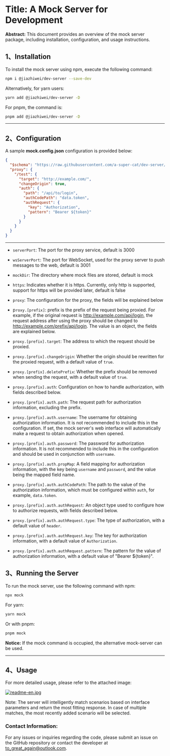 # Title: A Mock Server for Development

**Abstract:**
This document provides an overview of the mock server package, including installation, configuration, and usage instructions.

## 1、Installation
To install the mock server using npm, execute the following command:

```bash
npm i @jiazhiwei/dev-server --save-dev
```

Alternatively, for yarn users:

```bash
yarn add @jiazhiwei/dev-server -D
```

For pnpm, the command is:

```bash
pnpm add @jiazhiwei/dev-server -D
```

----

## 2、Configuration
A sample **mock.config.json** configuration is provided below:

```json
{
  "$schema": "https://raw.githubusercontent.com/a-super-cat/dev-server/main/mock-config-schema.json",
  "proxy": {
    "/test": {
      "target": "http://example.com/",
      "changeOrigin": true,
      "auth": {
        "path": "/api/to/login",
        "authCodePath": "data.token",
        "authRequest": {
          "key": "Authorization",
          "pattern": "Bearer ${token}"
        }
      }
    }
  }
}
```

----

*  `serverPort`: The port for the proxy service, default is 3000
*  `wsServerPort`: The port for WebSocket, used for the proxy server to push messages to the web, default is 3001
*  `mockDir`: The directory where mock files are stored, default is mock
*  `https`: Indicates whether it is https. Currently, only http is supported, support for https will be provided later, default is false
*  `proxy`: The configuration for the proxy, the fields will be explained below
* p`roxy.[prefix]`: prefix is the prefix of the request being proxied. For example, if the original request is <http://example.com/api/login>, the request address after using the proxy should be changed to <http://example.com/prefix/api/login>. The value is an object, the fields are explained below.

* `proxy.[prefix].target`: The address to which the request should be proxied.
* `proxy.[prefix].changeOrigin`: Whether the origin should be rewritten for the proxied request, with a default value of `true`.
* `proxy.[prefix].deletePrefix`: Whether the prefix should be removed when sending the request, with a default value of `true`.
* `proxy.[prefix].auth`: Configuration on how to handle authorization, with fields described below.
* `proxy.[prefix].auth.path`: The request path for authorization information, excluding the prefix.
* `proxy.[prefix].auth.username`: The username for obtaining authorization information. It is not recommended to include this in the configuration. If set, the mock server's web interface will automatically make a request to obtain authorization when opened.
* `proxy.[prefix].auth.password`: The password for authorization information. It is not recommended to include this in the configuration and should be used in conjunction with `username`.
* `proxy.[prefix].auth.propMap`: A field mapping for authorization information, with the key being `username` and `password`, and the value being the mapped field name.
* `proxy.[prefix].auth.authCodePath`: The path to the value of the authorization information, which must be configured within `auth`, for example, `data.token`.
* `proxy.[prefix].auth.authRequest`: An object type used to configure how to authorize requests, with fields described below.
* `proxy.[prefix].auth.authRequest.type`: The type of authorization, with a default value of `header`.
* `proxy.[prefix].auth.authRequest.key`: The key for authorization information, with a default value of `Authorization`.
* `proxy.[prefix].auth.authRequest.pattern`: The pattern for the value of authorization information, with a default value of "Bearer ${token}".



## 3、Running the Server

To run the mock server, use the following command with npm:

```bash
npx mock
```

For yarn:

```bash
yarn mock
```

Or with pnpm:

```bash
pnpm mock
```

**Notice:**
If the mock command is occupied, the alternative mock-server can be used.

----

## 4、Usage
For more detailed usage, please refer to the attached image:

[![readme-en.jpg](https://i.postimg.cc/NGbtz4c6/readme-en.jpg)](https://postimg.cc/hhJNJVhv)

Note: The server will intelligently match scenarios based on interface parameters and return the most fitting response. In case of multiple matches, the most recently added scenario will be selected.

### Contact Information:
For any issues or inquiries regarding the code, please submit an issue on the GitHub repository or contact the developer at to_great_again@outlook.com.